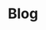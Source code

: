 ---
title: "Blog"
draft: false
# meta description
description : "Nos derniers articles. Certains sont biens."
hide_header: true
---